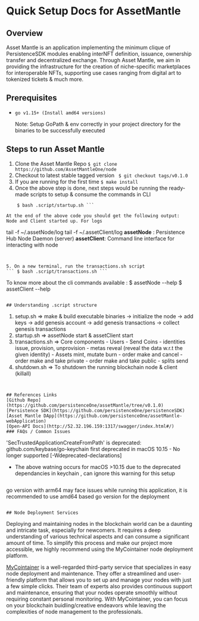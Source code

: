 
# Quick Setup Docs for AssetMantle


## Overview
Asset Mantle is an application implementing the minimum clique of PersistenceSDK modules enabling interNFT definition, issuance, ownership transfer and decentralized exchange.
Through Asset Mantle, we aim in providing the infrastructure for the creation of niche-specific marketplaces for interoperable NFTs, supporting use cases ranging from digital art to tokenized tickets & much more.


## Prerequisites
*     go v1.15+ (Install amd64 versions)
    Note: Setup GoPath & env correctly in your project directory for the binaries to be successfully executed



## Steps to run Asset Mantle
1. Clone the Asset Mantle Repo
        ```$ git clone https://github.com/AssetMantleOne/node```
2. Checkout to latest stable tagged version
``` $ git checkout tags/v0.1.0```
3. If you are running for the first time
``` $ make install ```
4. Once the above step is done, next steps would be running the ready-made scripts to setup & consume the commands in CLI
``` $ bash .script/setup.sh
    $ bash .script/startup.sh ```

At the end of the above code you should get the following output:
Node and Client started up. For logs

```
tail -f ~/.assetNode/log
tail -f ~/.assetClient/log
**assetNode** : Persistence Hub Node Daemon (server)
**assetClient**: Command line interface for interacting with node
```


5. On a new terminal, run the transactions.sh script
``` $ bash .script/transactions.sh ```

```
To know more about the cli commands available :
$ assetNode --help
$ assetClient --help
```

## Understanding .script structure

```
1.  setup.sh
    => make & build executable binaries -> initialize the node -> add keys -> add genesis account -> add genesis transactions -> collect genesis transactions
2.  startup.sh
    => assetNode start & assetClient start
3.  transactions.sh
    => Core components
        - Users
        - Send Coins
        - identities issue, provision, unprovision
        - metas reveal (reveal the data w.r.t the given identity)
        - Assets mint, mutate burn
        - order make and cancel
        - order make and take private
        - order make and take public
        - splits send
4. shutdown.sh
    => To shutdown the running blockchain node & client (killall)
```


## References Links
[Github Repo](https://github.com/persistenceOne/assetMantle/tree/v0.1.0)
[Persistence SDK](https://github.com/persistenceOne/persistenceSDK)
[Asset Mantle DApp](https://github.com/persistenceOne/assetMantle-webApplication)
[Open-API Docs](http://52.32.196.159:1317/swagger/index.html#/)
### FAQs / Common Issues

```
'SecTrustedApplicationCreateFromPath' is deprecated:
github.com/keybase/go-keychain
 first deprecated in macOS 10.15 - No longer supported [-Wdeprecated-declarations]

 * The above watning occurs for macOS >10.15 due to the deprecated dependancies in keychain , can ignore this warning for this setup
```

```
go version with arm64 may face issues while running this application, it is recommended to use amd64 based go version  for the deployment
```

## Node Deployment Services

```
Deploying and maintaining nodes in the blockchain world can be a daunting and intricate task, especially for newcomers. It requires a deep understanding of various technical aspects and can consume a significant amount of time. To simplify this process and make our project more accessible, we highly recommend using the MyCointainer node deployment platform.

[MyCointainer](https://www.mycointainer.com/developers/developers/node-and-validator-partner) is a well-regarded third-party service that specializes in easy node deployment and maintenance. They offer a streamlined and user-friendly platform that allows you to set up and manage your nodes with just a few simple clicks. Their team of experts also provides continuous support and maintenance, ensuring that your nodes operate smoothly without requiring constant personal monitoring. With MyCointainer, you can focus on your blockchain buidling/creative endeavors while leaving the complexities of node management to the professionals.

```




